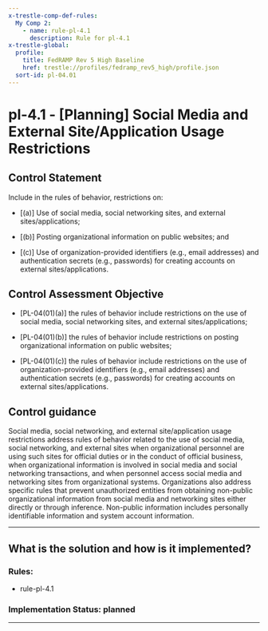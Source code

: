 ```yaml
---
x-trestle-comp-def-rules:
  My Comp 2:
    - name: rule-pl-4.1
      description: Rule for pl-4.1
x-trestle-global:
  profile:
    title: FedRAMP Rev 5 High Baseline
    href: trestle://profiles/fedramp_rev5_high/profile.json
  sort-id: pl-04.01
---
```


# pl-4.1 - \[Planning\] Social Media and External Site/Application Usage Restrictions

## Control Statement

Include in the rules of behavior, restrictions on:

- \[(a)\] Use of social media, social networking sites, and external sites/applications;

- \[(b)\] Posting organizational information on public websites; and

- \[(c)\] Use of organization-provided identifiers (e.g., email addresses) and authentication secrets (e.g., passwords) for creating accounts on external sites/applications.

## Control Assessment Objective

- \[PL-04(01)(a)\] the rules of behavior include restrictions on the use of social media, social networking sites, and external sites/applications;

- \[PL-04(01)(b)\] the rules of behavior include restrictions on posting organizational information on public websites;

- \[PL-04(01)(c)\] the rules of behavior include restrictions on the use of organization-provided identifiers (e.g., email addresses) and authentication secrets (e.g., passwords) for creating accounts on external sites/applications.

## Control guidance

Social media, social networking, and external site/application usage restrictions address rules of behavior related to the use of social media, social networking, and external sites when organizational personnel are using such sites for official duties or in the conduct of official business, when organizational information is involved in social media and social networking transactions, and when personnel access social media and networking sites from organizational systems. Organizations also address specific rules that prevent unauthorized entities from obtaining non-public organizational information from social media and networking sites either directly or through inference. Non-public information includes personally identifiable information and system account information.

______________________________________________________________________

## What is the solution and how is it implemented?

<!-- For implementation status enter one of: implemented, partial, planned, alternative, not-applicable -->

<!-- Note that the list of rules under ### Rules: is read-only and changes will not be captured after assembly to JSON -->

<!-- Add control implementation description here for control: pl-4.1 -->

### Rules:

  - rule-pl-4.1

### Implementation Status: planned

______________________________________________________________________
